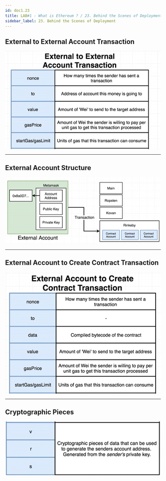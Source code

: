 ```yaml
---
id: doc1.23
title: LAB#1 - What is Ethereum ? / 23. Behind the Scenes of Deployment
sidebar_label: 23. Behind the Scenes of Deployment
---
```


## External to External Account Transaction



![alt text](.\assets\Imagem23_1.jpg)

---


## External Account Structure

![alt text](.\assets\Imagem23_2.jpg)


---

## External Account to Create Contract Transaction

![alt text](.\assets\Imagem23_3.jpg)

---

## Cryptographic Pieces

![alt text](.\assets\Imagem23_4.jpg)

